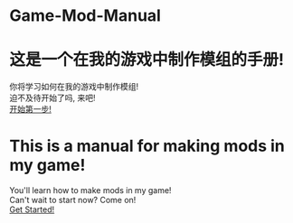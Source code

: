 # Game-Mod-Manual
这是一个在我的游戏中制作模组的手册!
===============
你将学习如何在我的游戏中制作模组!  
迫不及待开始了吗, 来吧!  
[开始第一步!](https://github.com/SavingPot/Game-Mod-Manual/blob/main/How%20To%20Start.md)  


This is a manual for making mods in my game!
===============
You'll learn how to make mods in my game!  
Can't wait to start now? Come on!  
[Get Started!](https://github.com/SavingPot/Game-Mod-Manual/blob/main/How%20To%20Start.md)  
